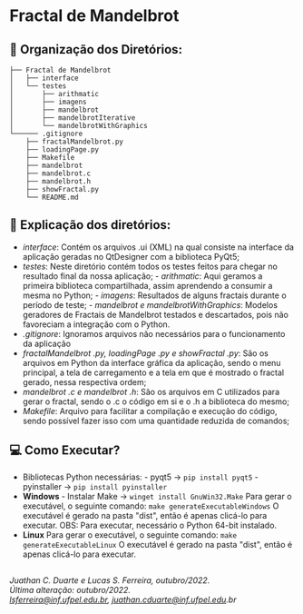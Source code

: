 # Fractal de Mandelbrot

## **📂 Organização dos Diretórios**:

```
├── Fractal de Mandelbrot
│   ├── interface
│   └── testes
│       ├── arithmatic
│       ├── imagens
│       ├── mandelbrot
│       ├── mandelbrotIterative
│       └── mandelbrotWithGraphics
└────── .gitignore
    ├── fractalMandelbrot.py
    ├── loadingPage.py
    ├── Makefile
    ├── mandelbrot
    ├── mandelbrot.c
    ├── mandelbrot.h
    ├── showFractal.py
    └── README.md
```

## **🤔 Explicação dos diretórios**:

- _interface_: Contém os arquivos .ui (XML) na qual consiste na interface da aplicação geradas no QtDesigner com a biblioteca PyQt5;
- _testes_: Neste diretório contém todos os testes feitos para chegar no resultado final da nossa aplicação; - _arithmatic_: Aqui geramos a primeira biblioteca compartilhada, assim aprendendo a consumir a mesma no Python; - _imagens_: Resultados de alguns fractais durante o período de teste; - _mandelbrot e mandelbrotWithGraphics_: Modelos geradores de Fractais de Mandelbrot testados e descartados, pois não favoreciam a integração com o Python.
- _.gitignore_: Ignoramos arquivos não necessários para o funcionamento da aplicação
- _fractalMandelbrot .py, loadingPage .py e showFractal .py_: São os arquivos em Python da interface gráfica da aplicação, sendo o menu principal, a tela de carregamento e a tela em que é mostrado o fractal gerado, nessa respectiva ordem;
- _mandelbrot .c e mandelbrot .h_: São os arquivos em C utilizados para gerar o fractal, sendo o .c o código em si e o .h a biblioteca do mesmo;
- _Makefile_: Arquivo para facilitar a compilação e execução do código, sendo possível fazer isso com uma quantidade reduzida de comandos;

## **💻 Como Executar?**

- Bibliotecas Python necessárias: - pyqt5 -> `pip install pyqt5` - pyinstaller -> `pip install pyinstaller`
- **Windows** - Instalar Make -> `winget install GnuWin32.Make`
  Para gerar o executável, o seguinte comando:
  `make generateExecutableWindows`
  O executável é gerado na pasta "dist", então é apenas clicá-lo para executar.
  OBS: Para executar, necessário o Python 64-bit instalado.
- **Linux**
  Para gerar o executável, o seguinte comando:
  `make generateExecutableLinux`
  O executável é gerado na pasta "dist", então é apenas clicá-lo para executar.

##

_Juathan C. Duarte e Lucas S. Ferreira, outubro/2022.<br> Última alteração: outubro/2022.<br> lsferreira@inf.ufpel.edu.br, juathan.cduarte@inf.ufpel.edu.br_
